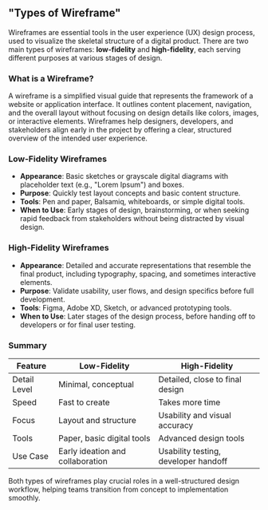 ## "Types of Wireframe"
Wireframes are essential tools in the user experience (UX) design process, used to visualize the skeletal structure of a digital product. There are two main types of wireframes: **low-fidelity** and **high-fidelity**, each serving different purposes at various stages of design.
### What is a Wireframe?
A wireframe is a simplified visual guide that represents the framework of a website or application interface. It outlines content placement, navigation, and the overall layout without focusing on design details like colors, images, or interactive elements. Wireframes help designers, developers, and stakeholders align early in the project by offering a clear, structured overview of the intended user experience.
### Low-Fidelity Wireframes
- **Appearance**: Basic sketches or grayscale digital diagrams with placeholder text (e.g., "Lorem Ipsum") and boxes.
- **Purpose**: Quickly test layout concepts and basic content structure.
- **Tools**: Pen and paper, Balsamiq, whiteboards, or simple digital tools.
- **When to Use**: Early stages of design, brainstorming, or when seeking rapid feedback from stakeholders without being distracted by visual design.
### High-Fidelity Wireframes
- **Appearance**: Detailed and accurate representations that resemble the final product, including typography, spacing, and sometimes interactive elements.
- **Purpose**: Validate usability, user flows, and design specifics before full development.
- **Tools**: Figma, Adobe XD, Sketch, or advanced prototyping tools.
- **When to Use**: Later stages of the design process, before handing off to developers or for final user testing.
### Summary
| Feature              | Low-Fidelity                     | High-Fidelity                        |
|----------------------|----------------------------------|--------------------------------------|
| Detail Level         | Minimal, conceptual              | Detailed, close to final design      |
| Speed                | Fast to create                   | Takes more time                      |
| Focus                | Layout and structure             | Usability and visual accuracy        |
| Tools                | Paper, basic digital tools       | Advanced design tools                |
| Use Case             | Early ideation and collaboration | Usability testing, developer handoff |

Both types of wireframes play crucial roles in a well-structured design workflow, helping teams transition from concept to implementation smoothly.
